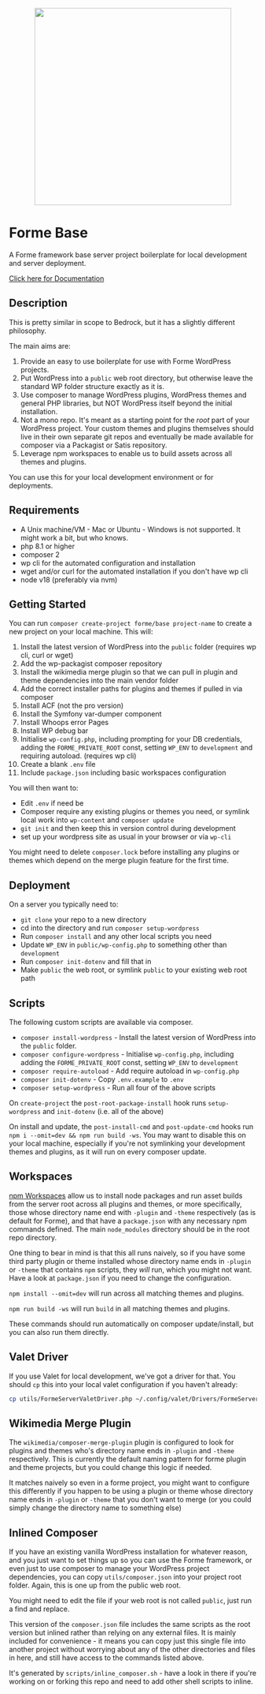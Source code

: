 <p align="center"><a href="https://formewp.github.io" target="_blank"><img src="https://formewp.github.io/logo.svg" width="400"></a></p>

# Forme Base

A Forme framework base server project boilerplate for local development and server deployment.

[Click here for Documentation](https://formewp.github.io)

## Description

This is pretty similar in scope to Bedrock, but it has a slightly different philosophy.

The main aims are:

1. Provide an easy to use boilerplate for use with Forme WordPress projects.
2. Put WordPress into a `public` web root directory, but otherwise leave the standard WP folder structure exactly as it is.
3. Use composer to manage WordPress plugins, WordPress themes and general PHP libraries, but NOT WordPress itself beyond the initial installation.
4. Not a mono repo. It's meant as a starting point for the _root_ part of your WordPress project. Your custom themes and plugins themselves should live in their own separate git repos and eventually be made available for composer via a Packagist or Satis repository.
5. Leverage npm workspaces to enable us to build assets across all themes and plugins.

You can use this for your local development environment or for deployments.

## Requirements

- A Unix machine/VM - Mac or Ubuntu - Windows is not supported. It might work a bit, but who knows.
- php 8.1 or higher
- composer 2
- wp cli for the automated configuration and installation
- wget and/or curl for the automated installation if you don't have wp cli
- node v18 (preferably via nvm)

## Getting Started

You can run `composer create-project forme/base project-name` to create a new project on your local machine. This will:

1. Install the latest version of WordPress into the `public` folder (requires wp cli, curl or wget)
2. Add the wp-packagist composer repository
3. Install the wikimedia merge plugin so that we can pull in plugin and theme dependencies into the main vendor folder
4. Add the correct installer paths for plugins and themes if pulled in via composer
5. Install ACF (not the pro version)
6. Install the Symfony var-dumper component
7. Install Whoops error Pages
8. Install WP debug bar
9. Initialise `wp-config.php`, including prompting for your DB credentials, adding the `FORME_PRIVATE_ROOT` const, setting `WP_ENV` to `development` and requiring autoload. (requires wp cli)
10. Create a blank `.env` file
11. Include `package.json` including basic workspaces configuration

You will then want to:

- Edit `.env` if need be
- Composer require any existing plugins or themes you need, or symlink local work into `wp-content` and `composer update`
- `git init` and then keep this in version control during development
- set up your wordpress site as usual in your browser or via `wp-cli`

You might need to delete `composer.lock` before installing any plugins or themes which depend on the merge plugin feature for the first time.

## Deployment

On a server you typically need to:

- `git clone` your repo to a new directory
- cd into the directory and run `composer setup-wordpress`
- Run `composer install` and any other local scripts you need
- Update `WP_ENV` in `public/wp-config.php` to something other than `development`
- Run `composer init-dotenv` and fill that in
- Make `public` the web root, or symlink `public` to your existing web root path

## Scripts

The following custom scripts are available via composer.

- `composer install-wordpress` - Install the latest version of WordPress into the `public` folder.
- `composer configure-wordpress` - Initialise `wp-config.php`, including adding the `FORME_PRIVATE_ROOT` const, setting `WP_ENV` to `development`
- `composer require-autoload` - Add require autoload in `wp-config.php`
- `composer init-dotenv` - Copy `.env.example` to `.env`
- `composer setup-wordpress` - Run all four of the above scripts

On `create-project` the `post-root-package-install` hook runs `setup-wordpress` and `init-dotenv` (i.e. all of the above)

On install and update, the `post-install-cmd` and `post-update-cmd` hooks run `npm i --omit=dev && npm run build -ws`. You may want to disable this on your local machine, especially if you're not symlinking your development themes and plugins, as it will run on every composer update.

## Workspaces

[npm Workspaces](https://docs.npmjs.com/cli/v10/using-npm/workspaces) allow us to install node packages and run asset builds from the server root across all plugins and themes, or more specifically, those whose directory name end with `-plugin` and `-theme` respectively (as is default for Forme), and that have a `package.json` with any necessary npm commands defined. The main `node_modules` directory should be in the root repo directory.

One thing to bear in mind is that this all runs naively, so if you have some third party plugin or theme installed whose directory name ends in `-plugin` or `-theme` that contains `npm` scripts, they _will_ run, which you might not want. Have a look at `package.json` if you need to change the configuration.

`npm install --omit=dev` will run across all matching themes and plugins.

`npm run build -ws` will run `build` in all matching themes and plugins.

These commands should run automatically on composer update/install, but you can also run them directly.

## Valet Driver

If you use Valet for local development, we've got a driver for that. You should `cp` this into your local valet configuration if you haven't already:

```sh
cp utils/FormeServerValetDriver.php ~/.config/valet/Drivers/FormeServerValetDriver.php
```

## Wikimedia Merge Plugin

The `wikimedia/composer-merge-plugin` plugin is configured to look for plugins and themes who's directory name ends in `-plugin` and `-theme` respectively. This is currently the default naming pattern for forme plugin and theme projects, but you could change this logic if needed.

It matches naively so even in a forme project, you might want to configure this differently if you happen to be using a plugin or theme whose directory name ends in `-plugin` or `-theme` that you don't want to merge (or you could simply change the directory name to something else)

## Inlined Composer

If you have an existing vanilla WordPress installation for whatever reason, and you just want to set things up so you can use the Forme framework, or even just to use composer to manage your WordPress project dependencies, you can copy `utils/composer.json` into your project root folder. Again, this is one up from the public web root.

You might need to edit the file if your web root is not called `public`, just run a find and replace.

This version of the `composer.json` file includes the same scripts as the root version but inlined rather than relying on any external files. It is mainly included for convenience -  it means you can copy just this single file into another project without worrying about any of the other directories and files in here, and still have access to the commands listed above.

It's generated by `scripts/inline_composer.sh` - have a look in there if you're working on or forking this repo and need to add other shell scripts to inline.
